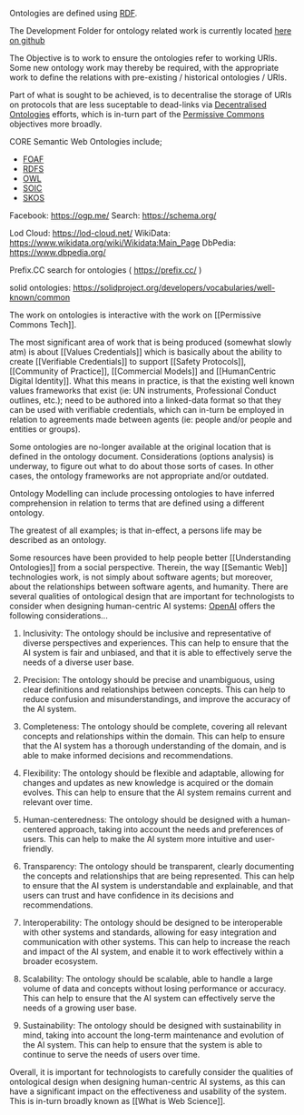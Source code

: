 
Ontologies are defined using [RDF](RDF.md). 

The Development Folder for ontology related work is currently located [here on github](https://github.com/WebCivics/ontologies/tree/2023)  

The Objective is to work to ensure the ontologies refer to working URIs.  Some new ontology work may thereby be required, with the appropriate work to define the relations with pre-existing / historical ontologies / URIs.

Part of what is sought to be achieved, is to decentralise the storage of URIs on protocols that are less suceptable to dead-links via [Decentralised Ontologies](Decentralised%20Ontologies.md) efforts, which is in-turn part of the [Permissive Commons](Permissive%20Commons.md) objectives more broadly.

CORE Semantic Web Ontologies include;
- [FOAF](Existing%20Ecosystems/Semantic%20Web/Ontologies/FOAF.md)
- [RDFS](RDFS.md)
- [OWL](OWL.md)
- [SOIC](SOIC.md)
- [SKOS](SKOS.md)

Facebook: https://ogp.me/
Search: https://schema.org/ 

Lod Cloud: https://lod-cloud.net/
WikiData: https://www.wikidata.org/wiki/Wikidata:Main_Page
DbPedia: https://www.dbpedia.org/

Prefix.CC search for ontologies ( https://prefix.cc/ )

solid ontologies: https://solidproject.org/developers/vocabularies/well-known/common

The work on ontologies is interactive with the work on [[Permissive Commons Tech]]. 

The most significant area of work that is being produced (somewhat slowly atm) is about [[Values Credentials]] which is basically about the ability to create [[Verifiable Credentials]] to support [[Safety Protocols]],  [[Community of Practice]], [[Commercial Models]] and [[HumanCentric Digital Identity]].  What this means in practice, is that the existing well known values frameworks that exist (ie: UN instruments, Professional Conduct outlines, etc.); need to be authored into a linked-data format so that they can be used with verifiable credentials, which can in-turn be employed in relation to agreements made between agents (ie: people and/or people and entities or groups). 

Some ontologies are no-longer available at the original location that is defined in the ontology document.  Considerations (options analysis) is underway, to figure out what to do about those sorts of cases.  In other cases, the ontology frameworks are not appropriate and/or outdated.  

Ontology Modelling can include processing ontologies to have inferred comprehension in relation to terms that are defined using a different ontology. 

The greatest of all examples; is that in-effect, a persons life may be described as an ontology.

Some resources have been provided to help people better [[Understanding Ontologies]]  from a social perspective.  Therein, the way [[Semantic Web]]  technologies work, is not simply about software agents; but moreover, about the relationships between software agents, and humanity. There are several qualities of ontological design that are important for technologists to consider when designing human-centric AI systems:  [OpenAI](https://chat.openai.com/) offers the following considerations...  

1.  Inclusivity: The ontology should be inclusive and representative of diverse perspectives and experiences. This can help to ensure that the AI system is fair and unbiased, and that it is able to effectively serve the needs of a diverse user base.
    
2.  Precision: The ontology should be precise and unambiguous, using clear definitions and relationships between concepts. This can help to reduce confusion and misunderstandings, and improve the accuracy of the AI system.
    
3.  Completeness: The ontology should be complete, covering all relevant concepts and relationships within the domain. This can help to ensure that the AI system has a thorough understanding of the domain, and is able to make informed decisions and recommendations.
    
4.  Flexibility: The ontology should be flexible and adaptable, allowing for changes and updates as new knowledge is acquired or the domain evolves. This can help to ensure that the AI system remains current and relevant over time.
    
5.  Human-centeredness: The ontology should be designed with a human-centered approach, taking into account the needs and preferences of users. This can help to make the AI system more intuitive and user-friendly.
   
6.  Transparency: The ontology should be transparent, clearly documenting the concepts and relationships that are being represented. This can help to ensure that the AI system is understandable and explainable, and that users can trust and have confidence in its decisions and recommendations.
    
7.  Interoperability: The ontology should be designed to be interoperable with other systems and standards, allowing for easy integration and communication with other systems. This can help to increase the reach and impact of the AI system, and enable it to work effectively within a broader ecosystem.
    
8.  Scalability: The ontology should be scalable, able to handle a large volume of data and concepts without losing performance or accuracy. This can help to ensure that the AI system can effectively serve the needs of a growing user base.
    
9.  Sustainability: The ontology should be designed with sustainability in mind, taking into account the long-term maintenance and evolution of the AI system. This can help to ensure that the system is able to continue to serve the needs of users over time.
    

Overall, it is important for technologists to carefully consider the qualities of ontological design when designing human-centric AI systems, as this can have a significant impact on the effectiveness and usability of the system.  This is in-turn broadly known as [[What is Web Science]].
